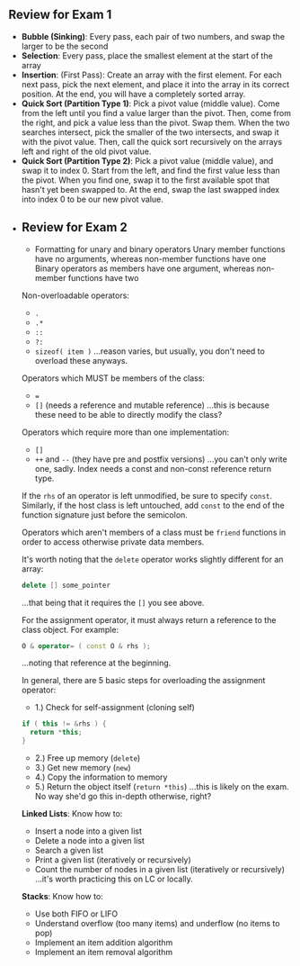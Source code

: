 ## Review for Exam 1
* **Bubble (Sinking)**: Every pass, each pair of two numbers, and swap the larger to be the second
* **Selection**: Every pass, place the smallest element at the start of the array
* **Insertion**: (First Pass): Create an array with the first element. For each next pass, pick the next element, and place it into the array in its correct position. At the end, you will have a completely sorted array.
* **Quick Sort (Partition Type 1)**: Pick a pivot value (middle value). Come from the left until you find a value larger than the pivot. Then, come from the right, and pick a value less than the pivot. Swap them. When the two searches intersect, pick the smaller of the two intersects, and swap it with the pivot value. Then, call the quick sort recursively on the arrays left and right of the old pivot value.
* **Quick Sort (Partition Type 2)**: Pick a pivot value (middle value), and swap it to index 0. Start from the left, and find the first value less than the pivot. When you find one, swap it to the first available spot that hasn't yet been swapped to. At the end, swap the last swapped index into index 0 to be our new pivot value.
- ## Review for Exam 2
  * Formatting for unary and binary operators
  Unary member functions have no arguments, whereas non-member functions have one
  Binary operators as members have one argument, whereas non-member functions have two
  
  Non-overloadable operators:
  * `.`
  * `.*`
  * `::`
  * `?:`
  * `sizeof( item )`
  ...reason varies, but usually, you don't need to overload these anyways.
  
  Operators which MUST be members of the class:
  * `=`
  * `[]` (needs a reference and mutable reference)
  ...this is because these need to be able to directly modify the class?
  
  Operators which require more than one implementation:
  * `[]`
  * `++` and `--` (they have pre and postfix versions)
  ...you can't only write one, sadly. Index needs a const and non-const reference return type.
  
  If the `rhs` of an operator is left unmodified, be sure to specify `const`. Similarly, if the host class is left untouched, add `const` to the end of the function signature just before the semicolon.
  
  Operators which aren't members of a class must be `friend` functions in order to access otherwise private data members.
  
  It's worth noting that the `delete` operator works slightly different for an array:
  ```cpp
  delete [] some_pointer
  ```
  ...that being that it requires the `[]` you see above.
  
  For the assignment operator, it must always return a reference to the class object. For example:
  ```cpp
  O & operator= ( const O & rhs );
  ```
  ...noting that reference at the beginning.
  
  In general, there are 5 basic steps for overloading the assignment operator:
  * 1.) Check for self-assignment (cloning self)
  ```cpp
  if ( this != &rhs ) {
  	return *this;
  }
  ```
  * 2.) Free up memory (`delete`)
  * 3.) Get new memory (`new`)
  * 4.) Copy the information to memory
  * 5.) Return the object itself (`return *this`)
  ...this is likely on the exam. No way she'd go this in-depth otherwise, right?
  
  **Linked Lists**:
  Know how to:
  * Insert a node into a given list
  * Delete a node into a given list
  * Search a given list
  * Print a given list (iteratively or recursively)
  * Count the number of nodes in a given list (iteratively or recursively)
  ...it's worth practicing this on LC or locally.
  
  **Stacks**:
  Know how to:
  * Use both FIFO or LIFO
  * Understand overflow (too many items) and underflow (no items to pop)
  * Implement an item addition algorithm
  * Implement an item removal algorithm